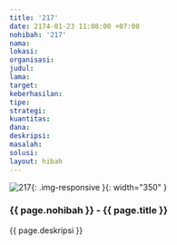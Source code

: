 ```yaml
---
title: '217'
date: 2174-01-23 11:08:00 +07:00
nohibah: '217'
nama: 
lokasi: 
organisasi: 
judul: 
lama: 
target: 
keberhasilan: 
tipe: 
strategi: 
kuantitas: 
dana: 
deskripsi: 
masalah: 
solusi: 
layout: hibah
---
```


![217](/static/img/hibahcms/217.png){: .img-responsive }{: width="350" }

### {{ page.nohibah }} - {{ page.title }}

{{ page.deskripsi }}
